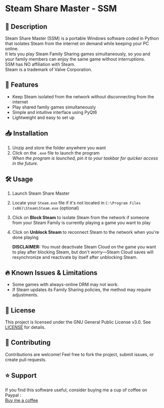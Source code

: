 # Steam Share Master - SSM

## 📝 Description
Steam Share Master (SSM) is a portable Windows software coded in Python that isolates Steam from the internet on demand while keeping your PC online.  
It lets you play Steam Family Sharing games simultaneously, so you and your family members can enjoy the same game without interruptions.  
SSM has NO affiliation with Steam.  
Steam is a trademark of Valve Corporation.

## 🚀 Features
- Keep Steam isolated from the network without disconnecting from the internet
- Play shared family games simultaneously
- Simple and intuitive interface using PyQt6
- Lightweight and easy to set up

## 📥 Installation
1. Unzip and store the folder anywhere you want
2. Click on the `.exe` file to launch the program  
   *When the program is launched, pin it to your taskbar for quicker access in the future.*

## 🛠 Usage
1. Launch Steam Share Master
2. Locate your `Steam.exe` file if it's not located in `C:\Program Files (x86)\Steam\Steam.exe` (optional)
3. Click on **Block Steam** to isolate Steam from the network if someone from your Steam Family is currently playing a game you want to play
4. Click on **Unblock Steam** to reconnect Steam to the network when you're done playing  

   **DISCLAIMER:** You must deactivate Steam Cloud on the game you want to play after blocking Steam, but don't worry—Steam Cloud saves will resynchronize and reactivate by itself after unblocking Steam.

## 🔥 Known Issues & Limitations
- Some games with always-online DRM may not work.
- If Steam updates its Family Sharing policies, the method may require adjustments.

## 📄 License
This project is licensed under the GNU General Public License v3.0. See [LICENSE](https://github.com/paultisseyre/SteamsharemasterSSM/blob/main/LICENSE) for details.

## 🤝 Contributing
Contributions are welcome! Feel free to fork the project, submit issues, or create pull requests.

## ⭐ Support
If you find this software useful, consider buying me a cup of coffee on Paypal :  
[Buy me a coffee](https://www.paypal.com/paypalme/poluxyoutube?country.x=FR&locale.x=fr_FR)

